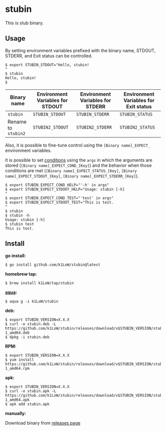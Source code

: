 # stubin

This is stub binary.

## Usage

By setting environment variables prefixed with the binary name, STDOUT, STDERR, and Exit status can be controlled.

```console
$ export STUBIN_STDOUT="Hello, stubin!
"
$ stubin
Hello, stubin!
$
```

| Binary name | Environment Variables for STDOUT | Environment Variables for STDERR | Environment Variables for Exit status |
| --- | --- | --- | --- |
| `stubin` | `STUBIN_STDOUT` | `STUBIN_STDERR` | `STUBIN_STATUS` |
| Rename to `stubin2` | `STUBIN2_STDOUT` | `STUBIN2_STDERR` | `STUBIN2_STATUS` |

Also, it is possible to fine-tune control using the `[Binary name]_EXPECT_` environment variables.

It is possible to set [conditions](https://expr.medv.io/docs/Language-Definition) using the `args` in which the arguments are stored (`[Binary name]_EXPECT_COND_[Key]`) and the behavior when those conditions are met (`[Binary name]_EXPECT_STATUS_[Key]`, `[Binary name]_EXPECT_STDOUT_[Key]`, `[Binary name]_EXPECT_STDERR_[Key]`).

```console
$ export STUBIN_EXPECT_COND_HELP="'-h' in args"
$ export STUBIN_EXPECT_STDOUT_HELP="Usage: stubin [-h]
"
$ export STUBIN_EXPECT_COND_TEST="'test' in args"
$ export STUBIN_EXPECT_STDOUT_TEST="This is test.
"
$ stubin
$ stubin -h
Usage: stubin [-h]
$ stubin test
This is test.
```

## Install

**go install:**

```console
$ go install github.com/k1LoW/stubin@latest
```

**homebrew tap:**

```console
$ brew install k1LoW/tap/stubin
```

**[aqua](https://aquaproj.github.io/):**

```console
$ aqua g -i k1LoW/stubin
```

**deb:**

``` console
$ export STUBIN_VERSION=X.X.X
$ curl -o stubin.deb -L https://github.com/k1LoW/stubin/releases/download/v$STUBIN_VERSION/stubin_$STUBIN_VERSION-1_amd64.deb
$ dpkg -i stubin.deb
```

**RPM:**

``` console
$ export STUBIN_VERSION=X.X.X
$ yum install https://github.com/k1LoW/stubin/releases/download/v$STUBIN_VERSION/stubin_$STUBIN_VERSION-1_amd64.rpm
```

**apk:**

``` console
$ export STUBIN_VERSION=X.X.X
$ curl -o stubin.apk -L https://github.com/k1LoW/stubin/releases/download/v$STUBIN_VERSION/stubin_$STUBIN_VERSION-1_amd64.apk
$ apk add stubin.apk
```

**manually:**

Download binary from [releases page](https://github.com/k1LoW/stubin/releases)
